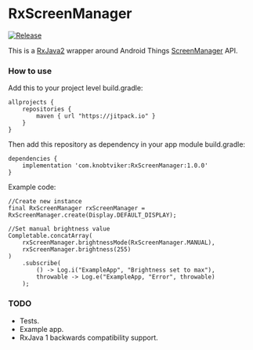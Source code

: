 # RxScreenManager

[![Release](https://jitpack.io/v/com.knobtviker/RxScreenManager.svg)](https://jitpack.io/#com.knobtviker/RxScreenManager)

This is a [RxJava2](https://github.com/ReactiveX/RxJava) wrapper around Android Things [ScreenManager](https://developer.android.com/things/reference/com/google/android/things/device/ScreenManager.html) API.  

### How to use

Add this to your project level build.gradle:
```
allprojects {
	repositories {
		maven { url "https://jitpack.io" }
	}
}
```

Then add this repository as dependency in your app module build.gradle:
```
dependencies {
    implementation 'com.knobtviker:RxScreenManager:1.0.0'
}
```

Example code:
```
//Create new instance
final RxScreenManager rxScreenManager = RxScreenManager.create(Display.DEFAULT_DISPLAY);

//Set manual brightness value
Completable.concatArray(
    rxScreenManager.brightnessMode(RxScreenManager.MANUAL),
    rxScreenManager.brightness(255)
)
    .subscribe(
        () -> Log.i("ExampleApp", "Brightness set to max"),
        throwable -> Log.e("ExampleApp, "Error", throwable)
    );
```

### TODO
- Tests.
- Example app.
- RxJava 1 backwards compatibility support.
